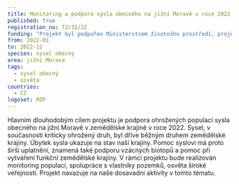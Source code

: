 ```yaml
---
title: Monitoring a podpora sysla obecného na jižní Moravě v roce 2022
published: true
registration_no: 72/32/22
funding: "Projekt byl podpořen Ministerstvem životního prostředí, projekt nemusí vyjadřovat stanoviska MŽP.\r\n\n\r\n\nProgram na podporu projektů nestátních neziskových organizací pro rok 2021 - Podprogram A"
from: 2022-01
to: 2022-12
species: sysel obecný
area: jižní Morava
tags:
  - sysel obecný
  - osvěta
countries:
  - CZ
logoset: MZP
---
```

Hlavním dlouhodobým cílem projektu je podpora ohrožených populací sysla obecného na jižní Moravě v zemědělské krajině v roce 2022. Sysel, v současnosti kriticky ohrožený druh, byl dříve běžným druhem zemědělské krajiny. Úbytek sysla ukazuje na stav naší krajiny. Pomoc syslovi má proto širší uplatnění, znamená také podporu vzácných biotopů a pomoc při vytváření funkční zemědělské krajiny. V rámci projektu bude realizován monitoring populací, spolupráce s vlastníky pozemků, osvěta široké veřejnosti. Projekt navazuje na naše dosavadní aktivity v tomto tématu.
